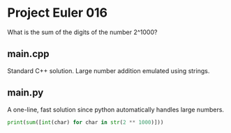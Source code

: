 # Project Euler 016

What is the sum of the digits of the number 2^1000?

## main.cpp

Standard C++ solution. Large number addition emulated using strings.

## main.py

A one-line, fast solution since python automatically handles large numbers.

```python
print(sum([int(char) for char in str(2 ** 1000)]))
```
